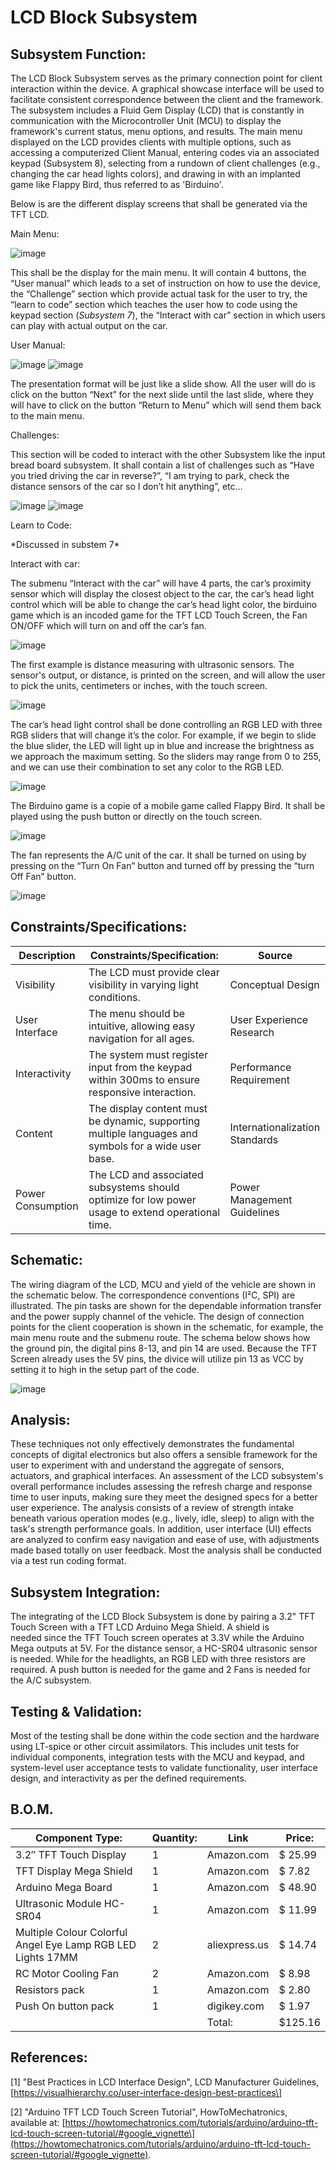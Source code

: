 # LCD Block Subsystem

## Subsystem Function:

The LCD Block Subsystem serves as the primary connection point for
client interaction within the device. A graphical showcase interface
will be used to facilitate consistent correspondence between the client
and the framework. The subsystem includes a Fluid Gem Display (LCD) that
is constantly in communication with the Microcontroller Unit (MCU) to
display the framework's current status, menu options, and results. The
main menu displayed on the LCD provides clients with multiple options,
such as accessing a computerized Client Manual, entering codes via an
associated keypad (Subsystem 8), selecting from a rundown of client
challenges (e.g., changing the car head lights colors), and drawing in
with an implanted game like Flappy Bird, thus referred to as 'Birduino'.

Below is are the different display screens that shall be generated via
the TFT LCD.

Main Menu:

![image](https://github.com/abdoulm366/TTU-Capstone--Electrical-Class-Kit/assets/125443044/9b32419c-6592-4c8c-b5fa-9236d051d3a5)


This shall be the display for the main menu. It will contain 4 buttons,
the “User manual” which leads to a set of instruction on how to use the
device, the “Challenge” section which provide actual task for the user
to try, the “learn to code” section which teaches the user how to code
using the keypad section (*Subsystem 7*), the “Interact with car”
section in which users can play with actual output on the car.

User Manual:

![image](https://github.com/abdoulm366/TTU-Capstone--Electrical-Class-Kit/assets/125443044/d4384530-70ba-477c-89b3-c14eaab3a6b3)
![image](https://github.com/abdoulm366/TTU-Capstone--Electrical-Class-Kit/assets/125443044/0a1f932c-574e-4c36-93e4-4590253c9e5f)


The presentation format will be just like a slide show. All the user
will do is click on the button “Next” for the next slide until the last
slide, where they will have to click on the button “Return to Menu”
which will send them back to the main menu.

Challenges:

This section will be coded to interact with the other Subsystem like the
input bread board subsystem. It shall contain a list of challenges such
as “Have you tried driving the car in reverse?”, “I am trying to park,
check the distance sensors of the car so I don’t hit anything”, etc…

![image](https://github.com/abdoulm366/TTU-Capstone--Electrical-Class-Kit/assets/125443044/95e91f05-4e2f-479c-a554-b7d963759f7b)
![image](https://github.com/abdoulm366/TTU-Capstone--Electrical-Class-Kit/assets/125443044/a0e06d4c-3769-41aa-8f76-c277b16a248e)


Learn to Code:

\*Discussed in substem 7\*

Interact with car:

The submenu “Interact with the car” will have 4 parts, the car’s
proximity sensor which will display the closest object to the car, the
car’s head light control which will be able to change the car’s head
light color, the birduino game which is an incoded game for the TFT LCD
Touch Screen, the Fan ON/OFF which will turn on and off the car’s fan.

![image](https://github.com/abdoulm366/TTU-Capstone--Electrical-Class-Kit/assets/125443044/a0fd1e55-b5d7-4bca-be09-41c6a98e0542)


The first example is distance measuring with ultrasonic sensors. The
sensor's output, or distance, is printed on the screen, and will allow
the user to pick the units, centimeters or inches, with the touch
screen.

![image](https://github.com/abdoulm366/TTU-Capstone--Electrical-Class-Kit/assets/125443044/9341daf4-6e7f-4299-8d2d-67c7e083972a)


The car’s head light control shall be done controlling an RGB LED with
three RGB sliders that will change it’s the color. For example, if we
begin to slide the blue slider, the LED will light up in blue and
increase the brightness as we approach the maximum setting. So the
sliders may range from 0 to 255, and we can use their combination to set
any color to the RGB LED.

![image](https://github.com/abdoulm366/TTU-Capstone--Electrical-Class-Kit/assets/125443044/4d54b888-ebdf-4eae-965e-a7d0b8475299)


The Birduino game is a copie of a mobile game called Flappy Bird. It
shall be played using the push button or directly on the touch screen.

![image](https://github.com/abdoulm366/TTU-Capstone--Electrical-Class-Kit/assets/125443044/747f0542-4bd5-4fb9-9e47-66f278e23ccb)


The fan represents the A/C unit of the car. It shall be turned on using
by pressing on the “Turn On Fan” button and turned off by pressing the
“turn Off Fan” button.

![image](https://github.com/abdoulm366/TTU-Capstone--Electrical-Class-Kit/assets/125443044/4d75f17c-c9ea-4969-92aa-f96c67de9c3b)


## Constraints/Specifications:

| Description       | Constraints/Specification:                                                                           | Source                         |
|-------------------|------------------------------------------------------------------------------------------------------|--------------------------------|
| Visibility        | The LCD must provide clear visibility in varying light conditions.                                   | Conceptual Design              |
| User Interface    | The menu should be intuitive, allowing easy navigation for all ages.                                 | User Experience Research       |
| Interactivity     | The system must register input from the keypad within 300ms to ensure responsive interaction.        | Performance Requirement        |
| Content           | The display content must be dynamic, supporting multiple languages and symbols for a wide user base. | Internationalization Standards |
| Power Consumption | The LCD and associated subsystems should optimize for low power usage to extend operational time.    | Power Management Guidelines    |

## Schematic:

The wiring diagram of the LCD, MCU and yield of the vehicle are shown in
the schematic below. The correspondence conventions (I²C, SPI) are
illustrated. The pin tasks are shown for the dependable information
transfer and the power supply channel of the vehicle. The design of
connection points for the client cooperation is shown in the schematic,
for example, the main menu route and the submenu route. The schema below
shows how the ground pin, the digital pins 8-13, and pin 14 are used.
Because the TFT Screen already uses the 5V pins, the divice will utilize
pin 13 as VCC by setting it to high in the setup part of the code.

![image](https://github.com/abdoulm366/TTU-Capstone--Electrical-Class-Kit/assets/125443044/fb07657a-feee-411d-9a1e-5a86ea94a2bc)


## Analysis:

These techniques not only effectively demonstrates the fundamental concepts of digital electronics but also offers a sensible framework for the user to experiment with and understand the aggregate of sensors, actuators, and graphical interfaces. An assessment of the LCD subsystem's overall performance includes assessing the refresh charge and response time to user inputs, making sure they meet the designed specs for a better user experience. The analysis consists of a review of strength intake beneath various operation modes (e.g., lively, idle, sleep) to align with the task's strength performance goals. In addition, user interface (UI) effects are analyzed to confirm easy navigation and ease of use, with adjustments made based totally on user feedback. Most the analysis shall be conducted via a test run coding format.

## Subsystem Integration:

The integrating of the LCD Block Subsystem is done by pairing a 3.2" TFT
Touch Screen with a TFT LCD Arduino Mega Shield. A shield is
needed since the TFT Touch screen operates at 3.3V while the Arduino
Mega outputs at 5V. For the distance sensor, a HC-SR04 ultrasonic sensor
is needed. While for the headlights, an RGB LED with three resistors are
required. A push button is needed for the game and 2 Fans is needed for
the A/C subsystem.

## Testing & Validation:

Most of the testing shall be done within the code section and the
hardware using LT-spice or other circuit assimilators. This includes
unit tests for individual components, integration tests with the MCU and
keypad, and system-level user acceptance tests to validate
functionality, user interface design, and interactivity as per the
defined requirements.

## B.O.M.

| **Component Type:**                                         | **Quantity:** | **Link**      | **Price:** |
|-------------------------------------------------------------|---------------|---------------|------------|
| 3.2″ TFT Touch Display                                      | 1             | Amazon.com    | $ 25.99    |
| TFT Display Mega Shield                                     | 1             | Amazon.com    | $ 7.82     |
| Arduino Mega Board                                          | 1             | Amazon.com    | $ 48.90    |
| Ultrasonic Module HC-SR04                                   | 1             | Amazon.com    | $ 11.99    |
| Multiple Colour Colorful Angel Eye Lamp RGB LED Lights 17MM | 2             | aliexpress.us | $ 14.74    |
| RC Motor Cooling Fan                                        | 2             | Amazon.com    | $ 8.98     |
| Resistors pack                                              | 1             | Amazon.com    | $ 2.80     |
| Push On button pack                                         | 1             | digikey.com   | $ 1.97     |
|                                                             |               | Total:        | $125.16    |

## References:

\[1\] "Best Practices in LCD Interface Design", LCD Manufacturer
Guidelines,
\[https://visualhierarchy.co/user-interface-design-best-practices\]

\[2\] "Arduino TFT LCD Touch Screen Tutorial", HowToMechatronics,
available at:
\[https://howtomechatronics.com/tutorials/arduino/arduino-tft-lcd-touch-screen-tutorial/#google_vignette\](https://howtomechatronics.com/tutorials/arduino/arduino-tft-lcd-touch-screen-tutorial/#google_vignette).

